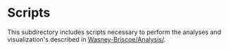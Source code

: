 # Scripts

This subdirectory includes scripts necessary to perform the analyses and visualization's described in [Wasney-Briscoe/Analysis/](https://github.com/garudlab/Wasney-Briscoe-2024/tree/main/analysis).
